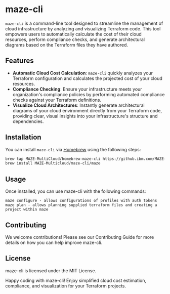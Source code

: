 # maze-cli

`maze-cli` is a command-line tool designed to streamline the management of cloud infrastructure by analyzing and visualizing Terraform code. This tool empowers users to automatically calculate the cost of their cloud resources, perform compliance checks, and generate architectural diagrams based on the Terraform files they have authored.

## Features

- **Automatic Cloud Cost Calculation**: `maze-cli` quickly analyzes your Terraform configuration and calculates the projected cost of your cloud resources.
- **Compliance Checking**: Ensure your infrastructure meets your organization's compliance policies by performing automated compliance checks against your Terraform definitions.
- **Visualize Cloud Architectures**: Instantly generate architectural diagrams of your cloud environment directly from your Terraform code, providing clear, visual insights into your infrastructure's structure and dependencies.

## Installation

You can install `maze-cli` via [Homebrew](https://brew.sh/) using the following steps:

```bash
brew tap MAZE-MultiCloud/homebrew-maze-cli https://github.ibm.com/MAZE-MultiCloud/homebrew-maze-cli
brew install MAZE-Multicloud/maze-cli/maze
```
## Usage

Once installed, you can use maze-cli with the following commands:
```
maze configure - allows configurations of profiles with auth tokens
maze plan - allows planning supplied terraform files and creating a project within maze
```

## Contributing

We welcome contributions! Please see our Contributing Guide for more details on how you can help improve maze-cli.

## License

maze-cli is licensed under the MIT License.

Happy coding with maze-cli! Enjoy simplified cloud cost estimation, compliance, and visualization for your Terraform projects.
